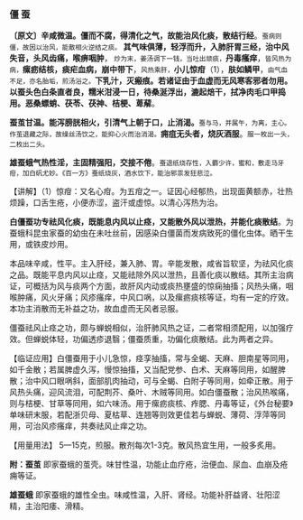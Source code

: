 ### 僵 蚕

**〔原文〕辛咸微温。僵而不腐，得清化之气，故能治风化痰，散结行经**。<small>蚕病则僵，故因以治风，能散相火逆结之痰。</small> **其气味俱薄，轻浮而升，入肺肝胃三经，治中风失音，头风齿痛，喉痹咽肿**，<small> 炒为末，姜汤调下一钱，当吐出顽痰，</small>**丹毒瘙痒**，<small>皆风热为病，</small>**瘰疬结核，痰疟血病，崩中带下**，<small>风热乘肝，</small>**小儿惊疳**（1），**肤如鳞甲**，<small>由气血不足，亦名胎垢，煎汤浴之。</small>**下乳汁，灭瘢痕。若诸证由于血虚而无风寒客邪者勿用。以蚕头色白条直者良，糯米泔浸一日，待桑涎浮出，漉起焙干，拭净肉毛口甲捣用。恶桑螵蛸、茯苓、茯神、桔梗、萆薢**。

**蚕茧甘温。能泻膀胱相火，引清气上朝于口，止消渴。**<small>蚕与马，并属午，为离，主心。作茧退藏之际，故缲丝汤饮之，能抑心火而治消渴。</small>**痈疽无头者，烧灰酒服**。<small>服一枚出一头，二枚出二头。</small>

**雄蚕蛾气热性淫，主固精强阳，交接不倦**。<small>蚕退纸烧存性，入麝少许，蜜和，敷走马牙疳，加白矾尤妙。《百一方》蚕纸烧灰，酒水饮下，能治邪祟发狂悲泣。</small>

【讲解】（1）惊疳：又名心疳。为五疳之一。证因心经郁热，出现面黄额赤，壮热烦躁，口舌生疮，小便赤涩，盗汗或虚惊。以清心泻热为治。

**白僵蚕功专祛风化痰，既能息内风以止痉，又能散外风以泄热，并能化痰散结**。为蚕蛾科昆虫家蚕的幼虫在未吐丝前，因感染白僵菌而发病致死的僵化虫体。晒干生用，或铁皮炒用。

本品味辛咸，性平。主入肝经，兼入肺、胃。辛能发散，咸省旨软坚，为祛风化痰之品。既能平息内风以止痉，又能祛除外风以泄热，且善化痰以散结。其所主治病证，可概括为风与痰两个方面，故肝风内动或痰热壅盛的惊痫抽搐；风热头痛，咽喉肿痛，风火牙痛；风疹瘙痒，中风口㖞，以及瘰疬痰核等证，均有一定的疗效。本功主消散而无补益之功，故血虚而无风者忌服。

僵蚕祛风止痉之功，颇与蝉蜕相似，治肝肺风热之证，二者常相须配用，以加强疗效。但蝉蜕体轻，功偏透疹退翳；僵蚕质重，功偏化痰散结。此为两者之异。

【临证应用】白僵蚕用于小儿急惊，痉孪抽搐，常与全蝎、天麻、胆南星等同用，如千金散；若属脾虚久泻，慢惊抽搐，又当配党参、白术、天麻等同用，如醒脾散；治中风口眼㖞斜，面部肌肉抽动，可与全蝎、白附子等同用，如牵正散。用于风热头痛，迎风流泪，可配荆芥、桑叶、木贼等同用。如白僵蚕散；治风热喉痛，则与桔梗、甘草等同用，如六味汤。用于瘰疬痰核、痄腮、丹毒等证，《外台秘要》单味研末服，若配浙贝母、夏枯草、连翘等则效更佳若与蝉蜕、薄荷、浮萍等同用，可治风疹瘙痒，共奏祛风止痒之功。

【用量用法】 5—15克，煎服。散剂每次1-3克。散风热宜生用，一般多炙用。

**附：蚕茧** 即家蚕蛾的茧壳。味甘性温，功能止血疗疮，治便血、尿血、血崩及疮痈等证。

**雄蚕蛾** 即家蚕蛾的雄性全虫。味咸性温，入肝、肾经。功能补肝益肾、壮阳涩精，主治阳痿、滑精。
